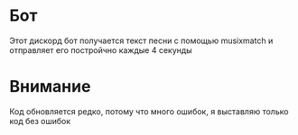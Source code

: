 # Бот
Этот дискорд бот получается текст песни с помощью musixmatch и отправляет его постройчно каждые 4 секунды
# Внимание
Код обновляется редко, потому что много ошибок, я выставляю только код без ошибок
